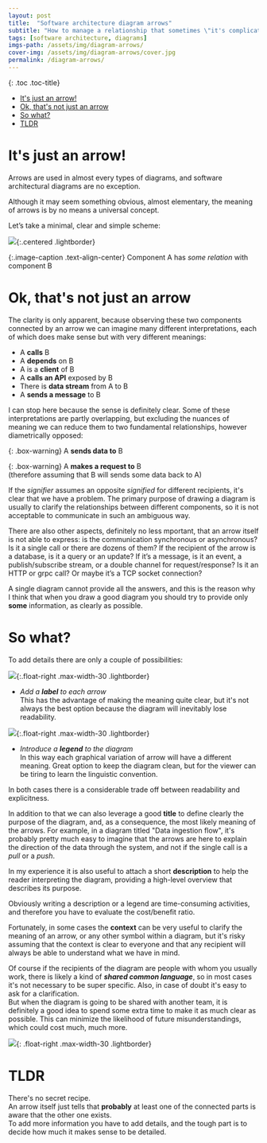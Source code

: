 ```yaml
---
layout: post
title:  "Software architecture diagram arrows"
subtitle: "How to manage a relationship that sometimes \"it's complicated\""
tags: [software architecture, diagrams]
imgs-path: /assets/img/diagram-arrows/
cover-img: /assets/img/diagram-arrows/cover.jpg
permalink: /diagram-arrows/
---
```


{: .toc .toc-title}
- [It's just an arrow!](#its-just-an-arrow)
- [Ok, that's not just an arrow](#ok-thats-not-just-an-arrow)
- [So what?](#so-what)
- [TLDR](#tldr)


# It's just an arrow!

Arrows are used in almost every types of diagrams, and software architectural diagrams are no exception.

Although it may seem something obvious, almost elementary, the meaning of arrows is by no means a universal concept.

Let’s take a minimal, clear and simple scheme:

![]({{page.imgs-path}}ab.jpg){:.centered .lightborder}

{:.image-caption .text-align-center}
Component A has *some relation* with component B


# Ok, that's not just an arrow

The clarity is only apparent, because observing these two components connected by an arrow we can imagine many different interpretations, each of which does make sense but with very different meanings:

- A **calls** B
- A **depends** on B
- A is a **client** of B
- A **calls an API** exposed by B
- There is **data stream** from A to B
- A **sends a message** to B

I can stop here because the sense is definitely clear. Some of these interpretations are partly overlapping, but excluding the nuances of meaning we can reduce them to two fundamental relationships, however diametrically opposed:

{: .box-warning}
A **sends data to** B

{: .box-warning}
A **makes a request to** B  
(therefore assuming that B will sends some data back to A)

If the *signifier* assumes an opposite *signified* for different recipients, it's clear that we have a problem. The primary purpose of drawing a diagram is usually to clarify the relationships between different components, so it is not acceptable to communicate in such an ambiguous way.

There are also other aspects, definitely no less mportant, that an arrow itself is not able to express: is the communication synchronous or asynchronous? Is it a single call or there are dozens of them? If the recipient of the arrow is a database, is it a query or an update? If it’s a message, is it an event, a publish/subscribe stream, or a double channel for request/response? Is it an HTTP or grpc call? Or maybe it’s a TCP socket connection?

A single diagram cannot provide all the answers, and this is the reason why I think that when you draw a good diagram you should try to provide only **some** information, as clearly as possible.

# So what?

To add details there are only a couple of possibilities:

![]({{page.imgs-path}}labels.jpg){:.float-right .max-width-30 .lightborder}
- *Add a **label** to each arrow*  
This has the advantage of making the meaning quite clear, but it's not always the best option because the diagram will inevitably lose readability.

![]({{page.imgs-path}}legend.jpg){:.float-right .max-width-30 .lightborder}
- *Introduce a **legend** to the diagram*  
In this way each graphical variation of arrow will have a different meaning. Great option to keep the diagram clean, but for the viewer can be tiring to learn the linguistic convention.

In both cases there is a considerable trade off between readability and explicitness.

In addition to that we can also leverage a good **title** to define clearly the purpose of the diagram, and, as a consequence, the most likely meaning of the arrows.
For example, in a diagram titled "Data ingestion flow", it's probably pretty much easy to imagine that the arrows are here to explain the direction of the data through the system, and not if the single call is a *pull* or a *push*.

In my experience it is also useful to attach a short **description** to help the reader interpreting the diagram, providing a high-level overview that describes its purpose.

Obviously writing a description or a legend are time-consuming activities, and therefore you have to evaluate the cost/benefit ratio.

Fortunately, in some cases the **context** can be very useful to clarify the meaning of an arrow, or any other symbol within a diagram, but it's risky assuming that the context is clear to everyone and that any recipient will always be able to understand what we have in mind.

Of course if the recipients of the diagram are people with whom you usually work, there is likely a kind of ***shared common language***, so in most cases it's not necessary to be super specific. Also, in case of doubt it's easy to ask for a clarification.  
But when the diagram is going to be shared with another team, it is definitely a good idea to spend some extra time to make it as much clear as possible. This can minimize the likelihood of future misunderstandings, which could cost much, much more.

![]({{page.imgs-path}}sign.jpg){: .float-right .max-width-30 .lightborder}

# TLDR
There's no secret recipe.  
An arrow itself just tells that **probably** at least one of the connected parts is aware that the other one exists.  
To add more information you have to add details, and the tough part is to decide how much it makes sense to be detailed.